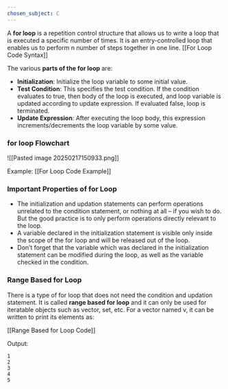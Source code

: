 ```yaml
---
chosen_subject: C
---
```


A **for loop** is a repetition control structure that allows us to write a loop that is executed a specific number of times. It is an entry-controlled loop that enables us to perform n number of steps together in one line.
[[For Loop Code Syntax]]

The various ****parts of the for loop**** are:

- ****Initialization****: Initialize the loop variable to some initial value.
- ****Test Condition****: This specifies the test condition. If the condition evaluates to true, then body of the loop is executed, and loop variable is updated according to update expression. If evaluated false, loop is terminated.
- ****Update Expression****: After executing the loop body, this expression increments/decrements the loop variable by some value.

### for loop Flowchart
![[Pasted image 20250217150933.png]]

Example:
[[For Loop Code Example]]

### Important Properties of for Loop

- The initialization and updation statements can perform operations unrelated to the condition statement, or nothing at all – if you wish to do. But the good practice is to only perform operations directly relevant to the loop.
- A variable declared in the initialization statement is visible only inside the scope of the for loop and will be released out of the loop.
- Don’t forget that the variable which was declared in the initialization statement can be modified during the loop, as well as the variable checked in the condition.

### Range Based for Loop

There is a type of for loop that does not need the condition and updation statement. It is called ****range based for loop**** and it can only be used for iteratable objects such as vector, set, etc. For a vector named v, it can be written to print its elements as:

[[Range Based for Loop Code]]

Output:
```Output
1
2
3
4
5
```
